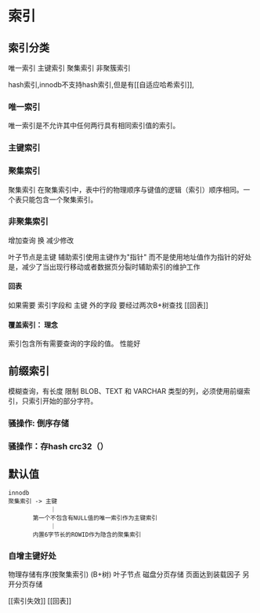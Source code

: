 # 索引

## 索引分类
唯一索引
主键索引
聚集索引
非聚簇索引

hash索引,innodb不支持hash索引,但是有[[自适应哈希索引]],

### 唯一索引
唯一索引是不允许其中任何两行具有相同索引值的索引。

### 主键索引

### 聚集索引
聚集索引 在聚集索引中，表中行的物理顺序与键值的逻辑（索引）顺序相同。一个表只能包含一个聚集索引。

### 非聚集索引
增加查询 换 减少修改 



叶子节点是主键
辅助索引使用主键作为"指针" 而不是使用地址值作为指针的好处是，减少了当出现行移动或者数据页分裂时辅助索引的维护工作

#### 回表
如果需要 索引字段和 主键 外的字段 要经过两次B+树查找
[[回表]]

#### 覆盖索引： 理念
索引包含所有需要查询的字段的值。 性能好

## 前缀索引
模糊查询，有长度 限制
BLOB、TEXT 和 VARCHAR 类型的列，必须使用前缀索引，只索引开始的部分字符。


### 骚操作: 倒序存储
### 骚操作：存hash crc32（）

## 默认值
```
innodb
聚集索引 -> 主键
            ｜
       第一个不包含有NULL值的唯一索引作为主键索引 
            ｜
       内置6字节长的ROWID作为隐含的聚集索引
```
### 自增主键好处
物理存储有序(按聚集索引) 
(B+树) 叶子节点 磁盘分页存储
页面达到装载因子 另开分页存储

[[索引失效]]
[[回表]]